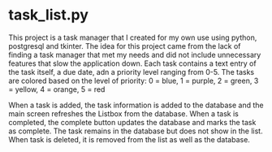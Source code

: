 # task_list.py

This project is a task manager that I created for my own use using python, postgresql and tkinter.
The idea for this project came from the lack of finding a task manager that met my needs and 
did not include unnecessary features that slow the application down. 
Each task contains a text entry of the task itself, a due date, adn a priority level ranging from 0-5. 
The tasks are colored based on the level of priority:
  0 = blue,
  1 = purple,
  2 = green,
  3 = yellow,
  4 = orange,
  5 = red
  
 When a task is added, the task information is added to the database and the main screen refreshes
 the Listbox from the database. 
 When a task is completed, the complete button updates the database and marks the task as complete. 
 The task remains in the database but does not show in the list.
 When task is deleted, it is removed from the list as well as the database. 
